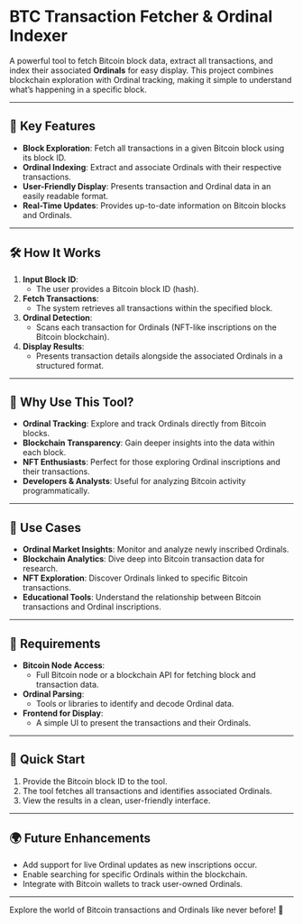 # BTC Transaction Fetcher & Ordinal Indexer

A powerful tool to fetch Bitcoin block data, extract all transactions, and index their associated **Ordinals** for easy display. This project combines blockchain exploration with Ordinal tracking, making it simple to understand what’s happening in a specific block.

---

## 🌟 Key Features

- **Block Exploration**: Fetch all transactions in a given Bitcoin block using its block ID.
- **Ordinal Indexing**: Extract and associate Ordinals with their respective transactions.
- **User-Friendly Display**: Presents transaction and Ordinal data in an easily readable format.
- **Real-Time Updates**: Provides up-to-date information on Bitcoin blocks and Ordinals.

---

## 🛠 How It Works

1. **Input Block ID**: 
   - The user provides a Bitcoin block ID (hash).
2. **Fetch Transactions**: 
   - The system retrieves all transactions within the specified block.
3. **Ordinal Detection**: 
   - Scans each transaction for Ordinals (NFT-like inscriptions on the Bitcoin blockchain).
4. **Display Results**: 
   - Presents transaction details alongside the associated Ordinals in a structured format.

---

## 🤔 Why Use This Tool?

- **Ordinal Tracking**: Explore and track Ordinals directly from Bitcoin blocks.
- **Blockchain Transparency**: Gain deeper insights into the data within each block.
- **NFT Enthusiasts**: Perfect for those exploring Ordinal inscriptions and their transactions.
- **Developers & Analysts**: Useful for analyzing Bitcoin activity programmatically.

---

## 🚀 Use Cases

- **Ordinal Market Insights**: Monitor and analyze newly inscribed Ordinals.
- **Blockchain Analytics**: Dive deep into Bitcoin transaction data for research.
- **NFT Exploration**: Discover Ordinals linked to specific Bitcoin transactions.
- **Educational Tools**: Understand the relationship between Bitcoin transactions and Ordinal inscriptions.

---

## 📝 Requirements

- **Bitcoin Node Access**:
  - Full Bitcoin node or a blockchain API for fetching block and transaction data.
- **Ordinal Parsing**:
  - Tools or libraries to identify and decode Ordinal data.
- **Frontend for Display**:
  - A simple UI to present the transactions and their Ordinals.

---

## 🔧 Quick Start

1. Provide the Bitcoin block ID to the tool.
2. The tool fetches all transactions and identifies associated Ordinals.
3. View the results in a clean, user-friendly interface.

---

## 🌍 Future Enhancements

- Add support for live Ordinal updates as new inscriptions occur.
- Enable searching for specific Ordinals within the blockchain.
- Integrate with Bitcoin wallets to track user-owned Ordinals.

---

Explore the world of Bitcoin transactions and Ordinals like never before! 🚀
